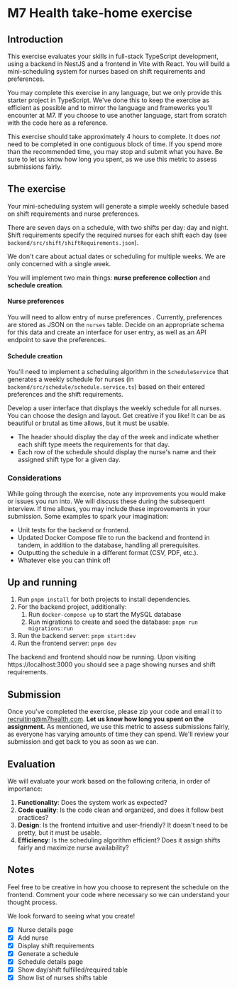 # M7 Health take-home exercise
## Introduction

This exercise evaluates your skills in full-stack TypeScript development, using a backend in NestJS and a frontend in Vite with React. You will build a mini-scheduling system for nurses based on shift requirements and preferences.

You may complete this exercise in any language, but we only provide this starter project in TypeScript. We've done this to keep the exercise as efficient as possible and to mirror the language and frameworks you'll encounter at M7. If you choose to use another language, start from scratch with the code here as a reference. 

This exercise should take approximately 4 hours to complete. It does *not* need to be completed in one contiguous block of time. If you spend more than the recommended time, you may stop and submit what you have. Be sure to let us know how long you spent, as we use this metric to assess submissions fairly.

## The exercise
Your mini-scheduling system will generate a simple weekly schedule based on shift requirements and nurse preferences.

There are seven days on a schedule, with two shifts per day: day and night. Shift requirements specify the required nurses for each shift each day (see `backend/src/shift/shiftRequirements.json`).

We don't care about actual dates or scheduling for multiple weeks. We are only concerned with a single week.

You will implement two main things: **nurse preference collection** and **schedule creation**. 

#### Nurse preferences
You will need to allow entry of nurse preferences . Currently, preferences are stored as JSON on the `nurses` table. Decide on an appropriate schema for this data and create an interface for user entry, as well as an API endpoint to save the preferences.

#### Schedule creation
You'll need to implement a scheduling algorithm in the `ScheduleService` that generates a weekly schedule for nurses (in `backend/src/schedule/schedule.service.ts`) based on their entered preferences and the shift requirements.

Develop a user interface that displays the weekly schedule for all nurses. You can choose the design and layout. Get creative if you like! It can be as beautiful or brutal as time allows, but it must be usable.
  - The header should display the day of the week and indicate whether each shift type meets the requirements for that day.
  - Each row of the schedule should display the nurse's name and their assigned shift type for a given day.

### Considerations

While going through the exercise, note any improvements you would make or issues you run into. We will discuss these during the subsequent interview. If time allows, you may include these improvements in your submission. Some examples to spark your imagination:

- Unit tests for the backend or frontend.
- Updated Docker Compose file to run the backend and frontend in tandem, in addition to the database, handling all prerequisites.
- Outputting the schedule in a different format (CSV, PDF, etc.).
- Whatever else you can think of!

## Up and running

1. Run `pnpm install` for both projects to install dependencies.
1. For the backend project, additionally:
    1. Run `docker-compose up` to start the MySQL database
    1. Run migrations to create and seed the database: `pnpm run migrations:run`
1. Run the backend server: `pnpm start:dev`
1. Run the frontend server: `pnpm dev`

The backend and frontend should now be running. Upon visiting https://localhost:3000 you should see a page showing nurses and shift requirements.

## Submission
Once you've completed the exercise, please zip your code and email it to recruiting@m7health.com. **Let us know how long you spent on the assignment.** As mentioned, we use this metric to assess submissions fairly, as everyone has varying amounts of time they can spend. We'll review your submission and get back to you as soon as we can.

## Evaluation

We will evaluate your work based on the following criteria, in order of importance:

1. **Functionality**: Does the system work as expected?
2. **Code quality**: Is the code clean and organized, and does it follow best practices?
3. **Design**: Is the frontend intuitive and user-friendly? It doesn't need to be pretty, but it must be usable.
4. **Efficiency**: Is the scheduling algorithm efficient? Does it assign shifts fairly and maximize nurse availability?

## Notes

Feel free to be creative in how you choose to represent the schedule on the frontend. Comment your code where necessary so we can understand your thought process.

We look forward to seeing what you create!

- [x] Nurse details page
- [x] Add nurse
- [x] Display shift requirements
- [x] Generate a schedule
- [x] Schedule details page
- [x] Show day/shift fulfilled/required table
- [x] Show list of nurses shifts table
